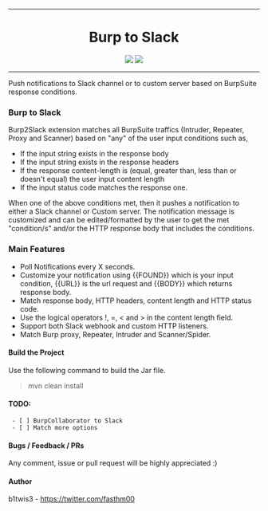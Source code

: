 <hr>
 <h1 align="center">Burp to Slack</h1>
 
 <p align="center">
<img src="pic.PNG"  />
<img src="Slack.png"  />
</p>

<hr>
Push notifications to Slack channel or to custom server based on BurpSuite response conditions.

### Burp to Slack
Burp2Slack extension matches all BurpSuite traffics (Intruder, Repeater, Proxy and Scanner) based on "any" of the user input conditions such as, 
- If the input string exists in the response body
- If the input string exists in the response headers
- If the response content-length is (equal, greater than, less than or doesn't equal) the user input content length
- If the input status code matches the response one.

When one of the above conditions met, then it pushes a notification to either a Slack channel or Custom server. The notification message is customized and can be edited/formatted by the user to get the met "condition/s" and/or the HTTP response body that includes the conditions. 
### Main Features
* Poll Notifications every X seconds.
* Customize your notification using {{FOUND}} which is your input condition, {{URL}} is the url request and {{BODY}} which returns response body.
* Match response body, HTTP headers, content length and HTTP status code.
* Use the logical operators !, =, < and > in the content length field.
* Support both Slack webhook and custom HTTP listeners.
* Match Burp proxy, Repeater, Intruder and Scanner/Spider.

#### Build the Project
Use the following command to build the Jar file.
> mvn clean install

#### TODO:
     - [ ] BurpCollaborator to Slack
     - [ ] Match more options 


#### Bugs / Feedback / PRs
Any comment, issue or pull request will be highly appreciated :)

#### Author
b1twis3 - https://twitter.com/fasthm00
